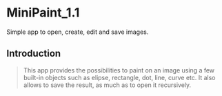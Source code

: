 # MiniPaint_1.1

Simple app to open, create, edit and save images.

## Introduction

> This app provides the possibilities to paint on an image using a few built-in objects such as elipse, rectangle, dot, line, curve etc.
It also allows to save the result, as much as to open it recursively.
